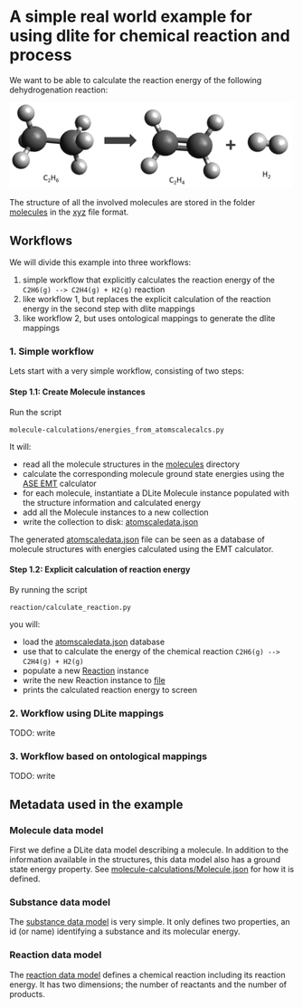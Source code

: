 # A simple real world example for using dlite for chemical reaction and process

We want to be able to calculate the reaction energy of the following dehydrogenation reaction:

<img src="figs/reaction.png" alt="C2H6(g) --> C2H4(g) + H2(g)" width="500px">

The structure of all the involved molecules are stored in the folder
[molecules](molecules) in the
[xyz](https://en.wikipedia.org/wiki/XYZ_file_format) file format.



## Workflows
We will divide this example into three workflows:

1. simple workflow that explicitly calculates the reaction energy of the `C2H6(g) --> C2H4(g) + H2(g)` reaction
2. like workflow 1, but replaces the explicit calculation of the reaction energy
   in the second step with dlite mappings
3. like workflow 2, but uses ontological mappings to generate the dlite mappings


### 1. Simple workflow
Lets start with a very simple workflow, consisting of two steps:

#### Step 1.1: Create Molecule instances
Run the script

    molecule-calculations/energies_from_atomscalecalcs.py

It will:
- read all the molecule structures in the [molecules](#molecules) directory
- calculate the corresponding molecule ground state energies using the [ASE EMT](https://wiki.fysik.dtu.dk/ase/ase/calculators/emt.html#module-ase.calculators.emt) calculator
- for each molecule, instantiate a DLite Molecule instance populated with the structure information and calculated energy
- add all the Molecule instances to a new collection
- write the collection to disk: [atomscaledata.json](#molecule-calculations/atomscaledata.json)

The generated [atomscaledata.json](#molecule-calculations/atomscaledata.json) file can be seen as a database of molecule structures with energies calculated using the EMT calculator.


#### Step 1.2: Explicit calculation of reaction energy
By running the script

    reaction/calculate_reaction.py

you will:
- load the [atomscaledata.json](#molecule-calculations/atomscaledata.json) database
- use that to calculate the energy of the chemical reaction `C2H6(g) --> C2H4(g) + H2(g)`
- populate a new [Reaction](#reaction/Reaction.json) instance
- write the new Reaction instance to [file](#ethane-dehydrogenation.json)
- prints the calculated reaction energy to screen

### 2. Workflow using DLite mappings
TODO: write


### 3. Workflow based on ontological mappings
TODO: write




## Metadata used in the example

### Molecule data model
First we define a DLite data model describing a molecule.
In addition to the information available in the structures, this data model also has a ground state energy property.
See [molecule-calculations/Molecule.json](#molecule-calculations/Molecule.json) for how it is defined.


### Substance data model
The [substance data model](#reaction/Substance.json) is very simple. It only defines two properties, an id (or name) identifying a substance and its molecular energy.


### Reaction data model
The [reaction data model](#reaction/Reaction.json) defines a chemical reaction including its reaction energy.  It has two dimensions; the number of reactants and the number of products.
